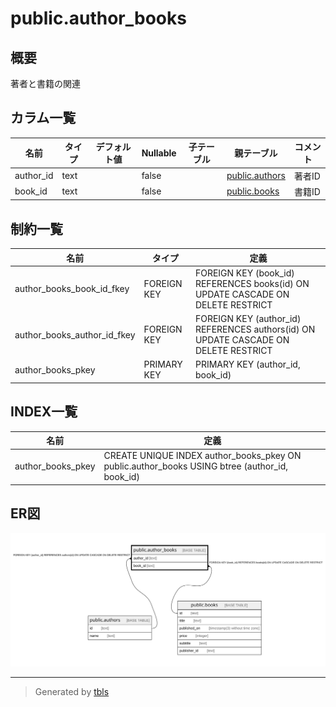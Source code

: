 # public.author_books

## 概要

著者と書籍の関連

## カラム一覧

| 名前 | タイプ | デフォルト値 | Nullable | 子テーブル | 親テーブル | コメント |
| ---- | ------ | ------------ | -------- | ---------- | ---------- | -------- |
| author_id | text |  | false |  | [public.authors](public.authors.md) | 著者ID |
| book_id | text |  | false |  | [public.books](public.books.md) | 書籍ID |

## 制約一覧

| 名前 | タイプ | 定義 |
| ---- | ---- | ---------- |
| author_books_book_id_fkey | FOREIGN KEY | FOREIGN KEY (book_id) REFERENCES books(id) ON UPDATE CASCADE ON DELETE RESTRICT |
| author_books_author_id_fkey | FOREIGN KEY | FOREIGN KEY (author_id) REFERENCES authors(id) ON UPDATE CASCADE ON DELETE RESTRICT |
| author_books_pkey | PRIMARY KEY | PRIMARY KEY (author_id, book_id) |

## INDEX一覧

| 名前 | 定義 |
| ---- | ---------- |
| author_books_pkey | CREATE UNIQUE INDEX author_books_pkey ON public.author_books USING btree (author_id, book_id) |

## ER図

![er](public.author_books.svg)

---

> Generated by [tbls](https://github.com/k1LoW/tbls)
